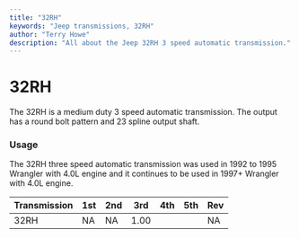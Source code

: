 ```yaml
---
title: "32RH"
keywords: "Jeep transmissions, 32RH"
author: "Terry Howe"
description: "All about the Jeep 32RH 3 speed automatic transmission."
---
```

# 32RH

The 32RH is a medium duty 3 speed automatic transmission. The output has a round bolt pattern and 23 spline output shaft.

### Usage

The 32RH three speed automatic transmission was used in 1992 to 1995 Wrangler with 4.0L engine and it continues to be used in 1997+ Wrangler with 4.0L engine.

| Transmission | 1st | 2nd | 3rd  | 4th | 5th | Rev |
|--------------|-----|-----|------|-----|-----|-----|
| 32RH         | NA  | NA  | 1.00 |     |     | NA  |